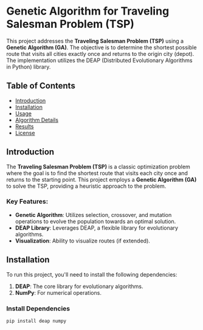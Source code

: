 # Genetic Algorithm for Traveling Salesman Problem (TSP)

This project addresses the **Traveling Salesman Problem (TSP)** using a **Genetic Algorithm (GA)**. The objective is to determine the shortest possible route that visits all cities exactly once and returns to the origin city (depot). The implementation utilizes the DEAP (Distributed Evolutionary Algorithms in Python) library.

## Table of Contents

- [Introduction](#introduction)
- [Installation](#installation)
- [Usage](#usage)
- [Algorithm Details](#algorithm-details)
- [Results](#results)
- [License](#license)

## Introduction

The **Traveling Salesman Problem (TSP)** is a classic optimization problem where the goal is to find the shortest route that visits each city once and returns to the starting point. This project employs a **Genetic Algorithm (GA)** to solve the TSP, providing a heuristic approach to the problem.

### Key Features:
- **Genetic Algorithm**: Utilizes selection, crossover, and mutation operations to evolve the population towards an optimal solution.
- **DEAP Library**: Leverages DEAP, a flexible library for evolutionary algorithms.
- **Visualization**: Ability to visualize routes (if extended).

## Installation

To run this project, you'll need to install the following dependencies:

1. **DEAP**: The core library for evolutionary algorithms.
2. **NumPy**: For numerical operations.

### Install Dependencies

```bash
pip install deap numpy

